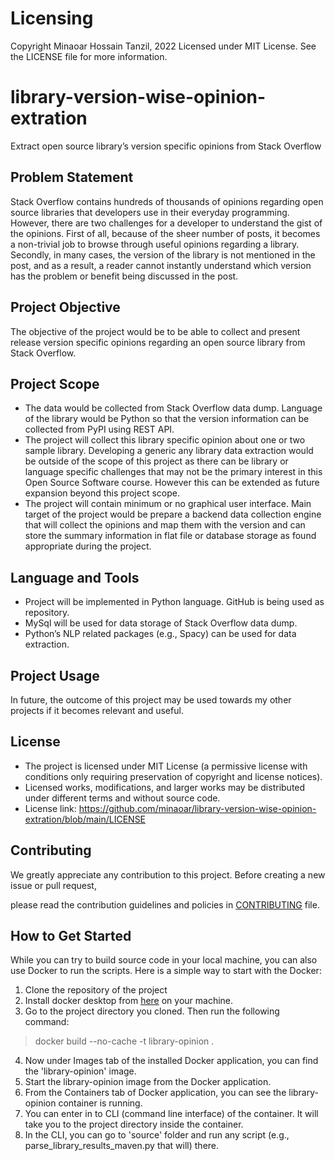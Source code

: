 # Licensing
Copyright Minaoar Hossain Tanzil, 2022 Licensed under MIT License.
See the LICENSE file for more information.

# library-version-wise-opinion-extration
Extract open source library’s version specific opinions from Stack Overflow


## Problem Statement
Stack Overflow contains hundreds of thousands of opinions regarding open source libraries that developers use in their everyday programming. However, there are two challenges for a developer to understand the gist of the opinions. First of all, because of the sheer number of posts, it becomes a non-trivial job to browse through useful opinions regarding a library. Secondly, in many cases, the version of the library is not mentioned in the post, and as a result, a reader cannot instantly understand which version has the problem or benefit being discussed in the post.

## Project Objective
The objective of the project would be to be able to collect and present release version specific opinions regarding an open source library from Stack Overflow.

## Project Scope
- The data would be collected from Stack Overflow data dump. Language of the library would be Python so that the version information can be collected from PyPI using REST API.
- The project will collect this library specific opinion about one or two sample library. Developing a generic any library data extraction would be outside of the scope of this project as there can be library or language specific challenges that may not be the primary interest in this Open Source Software course. However this can be extended as future expansion beyond this project scope.
- The project will contain minimum or no graphical user interface. Main target of the project would be prepare a backend data collection engine that will collect the opinions and map them with the version and can store the summary information in flat file or database storage as found appropriate during the project.

## Language and Tools
- Project will be implemented in Python language. GitHub is being used as repository.
- MySql will be used for data storage of Stack Overflow data dump.
- Python’s NLP related packages (e.g., Spacy) can be used for data extraction.

## Project Usage
In future, the outcome of this project may be used towards my other projects if it becomes relevant and useful. 

## License
- The project is licensed under MIT License (a permissive license with conditions only requiring preservation of copyright and license notices). 
- Licensed works, modifications, and larger works may be distributed under different terms and without source code.
- License link: https://github.com/minaoar/library-version-wise-opinion-extration/blob/main/LICENSE

## Contributing
We greatly appreciate any contribution to this project. Before creating a new issue or pull request, 

please read the contribution guidelines and policies in [CONTRIBUTING](https://github.com/minaoar/library-version-wise-opinion-extration/blob/main/CONTRIBUTING.md) file.



## How to Get Started
While you can try to build source code in your local machine, you can also use Docker to run the scripts.
Here is a simple way to start with the Docker:

1. Clone the repository of the project
2. Install docker desktop from [here](https://www.docker.com/get-started/) on your machine.
3. Go to the project directory you cloned. Then run the following command:
> docker build --no-cache -t library-opinion .
4. Now under Images tab of the installed Docker application, you can find the 'library-opinion' image.
5. Start the library-opinion image from the Docker application.
6. From the Containers tab of Docker application, you can see the library-opinion container is running.
7. You can enter in to CLI (command line interface) of the container. It will take you to the project directory inside the container.
8. In the CLI, you can go to 'source' folder and run any script (e.g., parse_library_results_maven.py that will) there.

